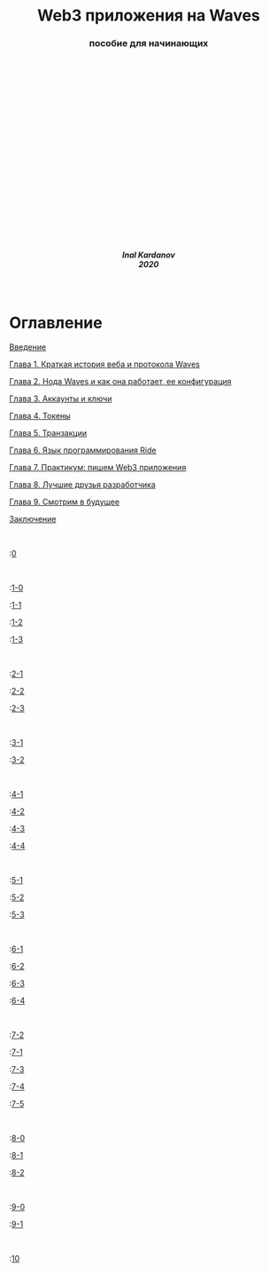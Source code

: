 <p>&nbsp;</p>
<p>&nbsp;</p>
<p>&nbsp;</p>
<p>&nbsp;</p>
<p>&nbsp;</p>
<p>&nbsp;</p>
<p>&nbsp;</p>
<p>&nbsp;</p>
<p>&nbsp;</p>
<p>&nbsp;</p>
<p>&nbsp;</p>

<h1 align="center">Web3 приложения на Waves</h1>
<h3 align="center">пособие для начинающих</h3>
<p>&nbsp;</p>
<p>&nbsp;</p>
<p>&nbsp;</p>
<p>&nbsp;</p>
<p>&nbsp;</p>
<p>&nbsp;</p>
<p>&nbsp;</p>
<p>&nbsp;</p>
<p>&nbsp;</p>
<p>&nbsp;</p>
<p>&nbsp;</p>
<h5 align="center">Inal Kardanov<br>2020</h5>
</div>
<div style="page-break-after: always; visibility: hidden">
\pagebreak
</div>

# Оглавление

[Введение](../../sections/0-intro.md)

[Глава 1. Краткая история веба и протокола Waves](../../sections/1-Waves-Introduction/1-0-intro-web3.md)

[Глава 2. Нода Waves и как она работает, ее конфигурация](../../sections/2-Network-Features/2-1-node-configuration.md)

[Глава 3. Аккаунты и ключи](../../sections/3-Accounts/3-1-keys.md)

[Глава 4. Токены](../../sections/4-Tokens/4-1-tokens-and-how-to-work.md)

[Глава 5. Транзакции](../../sections/5-Transactions/5-1-transactions-intro.md)

[Глава 6. Язык программирования Ride](../../sections/6-Ride/6-1-introduction.md)

[Глава 7. Практикум: пишем Web3 приложения](../../sections/7-dApp-Examples-and-Recipes/7-2-Billy.md)

[Глава 8. Лучшие друзья разработчика](../../sections/8-important-aspects/8-0-important-aspects.md)

[Глава 9. Смотрим в будущее](../../sections/9-next-big-things/9-0-gravity-hub.md)

[Заключение](../../sections/10-outro.md)

<div style="page-break-after: always; visibility: hidden">
\pagebreak
</div>

:[0](../../sections/0-intro.md)

<div style="page-break-after: always; visibility: hidden">
\pagebreak
</div>

:[1-0](../../sections/1-Waves-Introduction/1-0-intro-web3.md)

:[1-1](../../sections/1-Waves-Introduction/1-1-history-of-waves.md)

:[1-2](../../sections/1-Waves-Introduction/1-2-development-principles.md)

:[1-3](../../sections/1-Waves-Introduction/1-3-features-and-USPs.md)

<div style="page-break-after: always; visibility: hidden">
\pagebreak
</div>


:[2-1](../../sections/2-Network-Features/2-1-node-configuration.md)

:[2-2](../../sections/2-Network-Features/2-2-mining-and-waves-ng.md)

:[2-3](../../sections/2-Network-Features/2-3-upgrades-and-other-votings.md)

<div style="page-break-after: always; visibility: hidden">
\pagebreak
</div>

:[3-1](../../sections/3-Accounts/3-1-keys.md)

:[3-2](../../sections/3-Accounts/3-2-accounts-vs-smart-accounts.md)

<div style="page-break-after: always; visibility: hidden">
\pagebreak
</div>

:[4-1](../../sections/4-Tokens/4-1-tokens-and-how-to-work.md)

:[4-2](../../sections/4-Tokens/4-2-sponsorship.md)

:[4-3](../../sections/4-Tokens/4-3-smart-assets.md)

:[4-4](../../sections/4-Tokens/4-4-assets-trading-dex.md)

<div style="page-break-after: always; visibility: hidden">
\pagebreak
</div>

:[5-1](../../sections/5-Transactions/5-1-transactions-intro.md)

:[5-2](../../sections/5-Transactions/5-2-transaction-types.md)

:[5-3](../../sections/5-Transactions/5-3-utx.md)

<div style="page-break-after: always; visibility: hidden">
\pagebreak
</div>

:[6-1](../../sections/6-Ride/6-1-introduction.md)

:[6-2](../../sections/6-Ride/6-2-runtime-details.md)

:[6-3](../../sections/6-Ride/6-3-main-functions.md)

:[6-4](../../sections/6-Ride/6-4-tooling.md)

<div style="page-break-after: always; visibility: hidden">
\pagebreak
</div>

:[7-2](../../sections/7-dApp-Examples-and-Recipes/7-2-Billy.md)

:[7-1](../../sections/7-dApp-Examples-and-Recipes/7-1-Oraculus.md)

:[7-3](../../sections/7-dApp-Examples-and-Recipes/7-3-hot-potato-token.md)

:[7-4](../../sections/7-dApp-Examples-and-Recipes/7-4-taxation.md)

:[7-5](../../sections/7-dApp-Examples-and-Recipes/7-5-best-practices.md)

<div style="page-break-after: always; visibility: hidden">
\pagebreak
</div>

:[8-0](../../sections/8-important-aspects/8-0-important-aspects.md)

:[8-1](../../sections/8-important-aspects/8-1-keeper-singer.md)

:[8-2](../../sections/8-important-aspects/8-2-5-things-to-know.md)

<div style="page-break-after: always; visibility: hidden">
\pagebreak
</div>

:[9-0](../../sections/9-next-big-things/9-0-defi.md)

:[9-1](../../sections/9-next-big-things/9-1-gravity-hub.md)


<div style="page-break-after: always; visibility: hidden">
\pagebreak
</div>

:[10](../../sections/10-outro.md)

